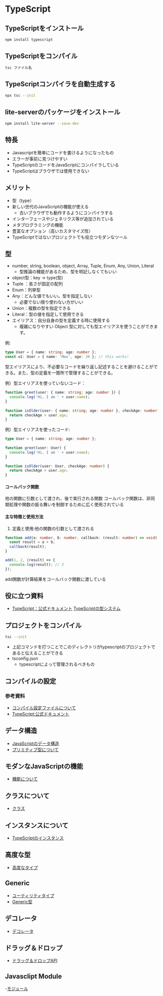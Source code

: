 # TypeScript

## TypeScriptをインストール

```bash
npm install typescript
```

## TypeScriptをコンパイル

```bash
tsc ファイル名
```

## TypeScriptコンパイラを自動生成する
```bash
npx tsc --init
```

## lite-serverのパッケージをインストール
```bash
npm install lite-server --save-dev
```

## 特長

- Javascriptを簡単にコードを書けるようになったもの
- エラーが事前に見つけやすい
- TypeScriptのコードをJavaScriptにコンパイラしている
- TypeScriptはブラウザでは使用できない

## メリット

- 型（type）
- 新しい世代のJavaScriptの機能が使える
    - 古いブラウザでも動作するようにコンパイラする
- インターフェースやジェネリクス等が追加されている
- メタプログラミングの機能
- 豊富なオプション（高いカスタマイズ性）
- TypeScriptではないプロジェクトでも役立つモダンなツール

## 型

- number, string, boolean, object, Array, Tuple, Enum, Any, Union, Literal
    - 型推論の機能があるため、型を明記しなくてもいい
- object型：key → type(型)
- Tuple ：長さが固定の配列
- Enum：列挙型
- Any：どんな値でもいい。型を指定しない
    - 必要でない限り使わない方がいい
- Union：複数の型を指定できる
- Literal：型の値を指定して使用できる
- エイリアス：自分自身の型を定義する時に使用する
    - 複雑になりやすい Object 型に対しても型エイリアスを使うことができます。

例:
```typescript
type User = { name: string; age: number };
const u1: User = { name: 'Max', age: 30 }; // this works!
```
型エイリアスにより、不必要なコードを繰り返し記述することを避けることができる。また、型の定義を一箇所で管理することができる。

例）型エイリアスを使っていないコード：
```typescript
function greet(user: { name: string; age: number }) {
  console.log('Hi, I am ' + user.name);
}
 
function isOlder(user: { name: string; age: number }, checkAge: number) {
  return checkAge > user.age;
}
```
例）型エイリアスを使ったコード:
```typescript
type User = { name: string; age: number };
 
function greet(user: User) {
  console.log('Hi, I am ' + user.name);
}
 
function isOlder(user: User, checkAge: number) {
  return checkAge > user.age;
}
```

#### コールバック関数
他の関数に引数として渡され、後で実行される関数
コールバック関数は、非同期処理や関数の振る舞いを制御するために広く使用されている

#### 主な特徴と使用方法
1. 定義と使用:他の関数の引数として渡される
```typescript
function add(a: number, b: number, callback: (result: number) => void): void {
  const result = a + b;
  callback(result);
}

add(1, 2, (result) => {
  console.log(result); // 3
});
```
add関数が計算結果をコールバック関数に渡している

## 役に立つ資料
- [TypeScript：公式ドキュメント](https://www.typescriptlang.org/docs/handbook/2/everyday-types.html)
[TypeScriptの型システム](https://typescript-jp.gitbook.io/deep-dive/type-system)

## プロジェクトをコンパイル
```bash
tsc --init
```
- 上記コマンドを打つことでこのディレクトリがtypescriptのプロジェクトであると伝えることができる
- tsconfig.json
  - typescriptによって管理されるべきもの

## コンパイルの設定
### 参考資料
- [コンパイル設定ファイルについて](https://www.typescriptlang.org/docs/handbook/tsconfig-json.html)
- [TypeScript:公式ドキュメント](https://www.typescriptlang.org/docs/handbook/compiler-options.html)

## データ構造
- [JavaScriptのデータ構造](https://developer.mozilla.org/ja/docs/Web/JavaScript/Data_structures)
- [プリミティブ型について](https://developer.mozilla.org/ja/docs/Glossary/Primitive)

## モダンなJavaScriptの機能
- [機能について](https://typescript-jp.gitbook.io/deep-dive/future-javascript)

## クラスについて
- [クラス](https://developer.mozilla.org/ja/docs/Web/JavaScript/Reference/Classes)

## インスタンスについて
- [TypeScriptのインスタンス](https://typescript-jp.gitbook.io/deep-dive/type-system/interfaces)

## 高度な型
- [高度なタイプ](https://www.typescriptlang.org/docs/handbook/advanced-types.html)

## Generic
- [ユーティリティタイプ](https://www.typescriptlang.org/docs/handbook/utility-types.html)
- [Generic型](https://typescript-jp.gitbook.io/deep-dive/type-system/generics)

## デコレータ
- [デコレータ](https://www.typescriptlang.org/docs/handbook/decorators.html)

## ドラッグ＆ドロップ
- [ドラッグ＆ドロップAPI](https://developer.mozilla.org/ja/docs/Web/API/HTML_Drag_and_Drop_API)

## Javasclipt Module
-[モジュール](https://developer.mozilla.org/ja/docs/Web/JavaScript/Guide/Modules)